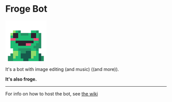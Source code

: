 # Froge Bot
<img src="https://github.com/FrogeBot/frogeBot/blob/master/assets/icon.png?raw=true" width="128" />

It's a bot with image editing (and music) ((and more)).

**It's also froge.**

----

For info on how to host the bot, see [the wiki](https://github.com/FrogeBot/frogeBot/wiki)

